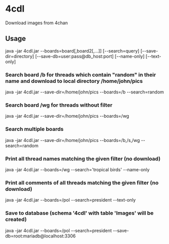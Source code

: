 # 4cdl
Download images from 4chan

## Usage
java -jar 4cdl.jar --boards=board[,board2[,...]] [--search=query] [--save-dir=directory] [--save-db=user:pass@db_host:port] [--name-only] [--text-only]

### Search board /b for threads which contain "random" in their name and download to local directory /home/john/pics
java -jar 4cdl.jar --save-dir=/home/john/pics --boards=/b --search=random

### Search board /wg for threads without filter
java -jar 4cdl.jar --save-dir=/home/john/pics --boards=/wg

### Search multiple boards
java -jar 4cdl.jar --save-dir=/home/john/pics --boards=/b,/s,/wg --search=random

### Print all thread names matching the given filter (no download)
java -jar 4cdl.jar --boards=/wg --search='tropical birds' --name-only

### Print all comments of all threads matching the given filter (no download)
java -jar 4cdl.jar --boards=/pol --search=president --text-only

### Save to database (schema '4cdl' with table 'Images' will be created)
java -jar 4cdl.jar --boards=/pol --search=president --save-db=root:mariadb@localhost:3306 